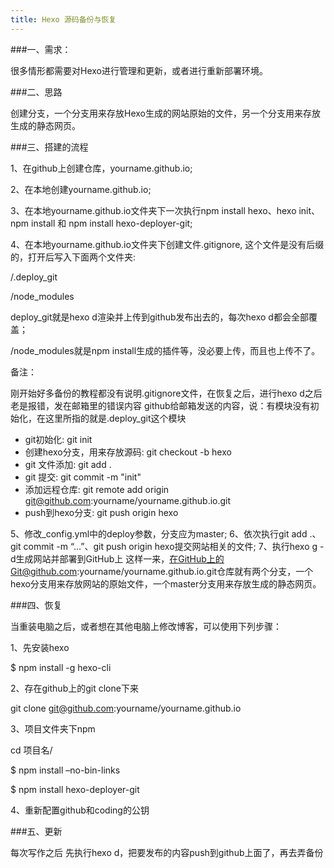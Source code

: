 ```yaml
---
title: Hexo 源码备份与恢复
---
```


###一、需求：

很多情形都需要对Hexo进行管理和更新，或者进行重新部署环境。

###二、思路

创建分支，一个分支用来存放Hexo生成的网站原始的文件，另一个分支用来存放生成的静态网页。

###三、搭建的流程

1、在github上创建仓库，yourname.github.io;

2、在本地创建yourname.github.io;

3、在本地yourname.github.io文件夹下一次执行npm install hexo、hexo init、npm install 和 npm install hexo-deployer-git;

4、在本地yourname.github.io文件夹下创建文件.gitignore, 这个文件是没有后缀的，打开后写入下面两个文件夹:

/.deploy_git

/node_modules

deploy_git就是hexo d渲染并上传到github发布出去的，每次hexo d都会全部覆盖；

/node_modules就是npm install生成的插件等，没必要上传，而且也上传不了。

备注：

刚开始好多备份的教程都没有说明.gitignore文件，在恢复之后，进行hexo d之后老是报错，发在邮箱里的错误内容
github给邮箱发送的内容，说：有模块没有初始化，在这里所指的就是.deploy_git这个模块

- git初始化:
git init
- 创建hexo分支，用来存放源码:
git checkout -b hexo
- git 文件添加:
git add .
- git 提交:
git commit -m "init"
- 添加远程仓库:
git remote add origin git@github.com:yourname/yourname.github.io.git
- push到hexo分支:
git push origin hexo


5、修改_config.yml中的deploy参数，分支应为master;
6、依次执行git add .、git commit -m “…”、git push origin hexo提交网站相关的文件;
7、执行hexo g -d生成网站并部署到GitHub上
这样一来，在GitHub上的Git@github.com:yourname/yourname.github.io.git仓库就有两个分支，一个hexo分支用来存放网站的原始文件，一个master分支用来存放生成的静态网页。

###四、恢复

当重装电脑之后，或者想在其他电脑上修改博客，可以使用下列步骤：

1、先安装hexo

$ npm install -g hexo-cli

2、存在github上的git clone下来 

git clone git@github.com:yourname/yourname.github.io

3、项目文件夹下npm 

cd 项目名/ 

$ npm install –no-bin-links 

$ npm install hexo-deployer-git

4、重新配置github和coding的公钥


###五、更新

每次写作之后 
先执行hexo d，把要发布的内容push到github上面了，再去弄备份